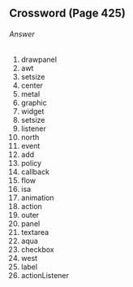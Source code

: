 ## Crossword (Page 425)
###### Answer

1. drawpanel
2. awt
3. setsize
4. center
5. metal
6. graphic
7. widget
8. setsize
9. listener
10. north
11. event
12. add
13. policy
14. callback
15. flow
16. isa
17. animation
18. action
19. outer
20. panel
21. textarea
22. aqua
23. checkbox
24. west
25. label
26. actionListener
